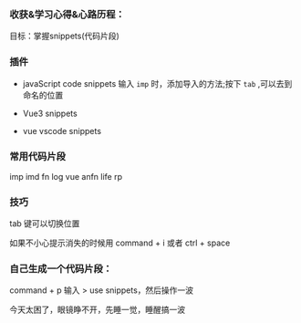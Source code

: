 ### 收获&学习心得&心路历程：

目标：掌握snippets(代码片段)

### 插件

- javaScript code snippets
输入 `imp` 时，添加导入的方法;按下 `tab` ,可以去到命名的位置

- Vue3 snippets
- vue vscode snippets

### 常用代码片段

imp   imd   fn   log  vue  anfn   life   rp

### 技巧

tab 键可以切换位置

如果不小心提示消失的时候用 command + i  或者 ctrl + space

### 自己生成一个代码片段：

command + p 输入 > use snippets，然后操作一波

今天太困了，眼镜睁不开，先睡一觉，睡醒搞一波
